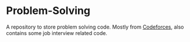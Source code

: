 # Problem-Solving
A repository to store problem solving code. Mostly from <a href="https://codeforces.com">Codeforces</a>, also contains some job interview related code.
